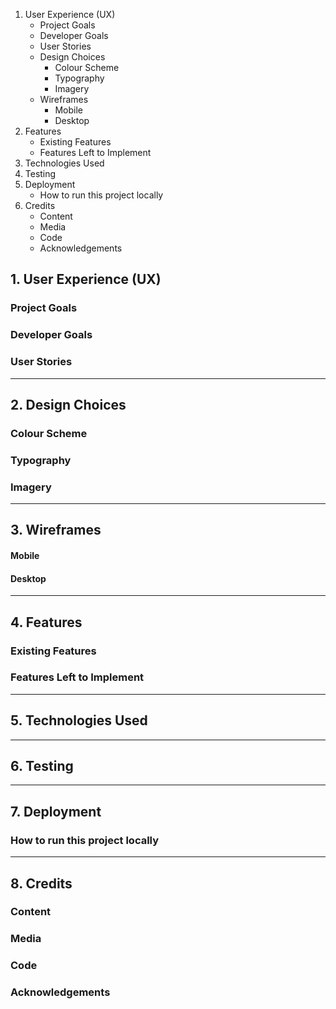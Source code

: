 1. User Experience (UX)
   - Project Goals
   - Developer Goals
   - User Stories
   - Design Choices
     - Colour Scheme
     - Typography
     - Imagery
   - Wireframes
     - Mobile
     - Desktop
2. Features
   - Existing Features
   - Features Left to Implement
3. Technologies Used
4. Testing
5. Deployment
   - How to run this project locally
6. Credits
   - Content
   - Media
   - Code
   - Acknowledgements

## 1. User Experience (UX)
### Project Goals
### Developer Goals
### User Stories

---

## 2. Design Choices
### Colour Scheme
### Typography
### Imagery

---

## 3. Wireframes
#### Mobile
#### Desktop

---

## 4. Features
### Existing Features
### Features Left to Implement

---

## 5. Technologies Used

---

## 6. Testing

---

## 7. Deployment
### How to run this project locally

---

## 8. Credits
### Content
### Media
### Code
### Acknowledgements

